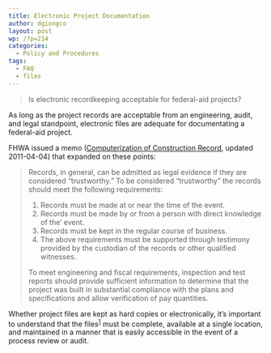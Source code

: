```yaml
---
title: Electronic Project Documentation
author: dgiongco
layout: post
wp: /?p=214
categories:
  - Policy and Procedures
tags:
  - FAQ
  - files
---
```

> Is electronic recordkeeping acceptable for federal-aid projects?

As long as the project records are acceptable from an engineering, audit, and legal standpoint, electronic files are adequate for documentating a federal-aid project.

FHWA issued a memo (<a href="http://www.fhwa.dot.gov/construction/contracts/890921.cfm" target="_blank">Computerization of Construction Record</a>, updated 2011-04-04) that expanded on these points:<!--more-->

> Records, in general, can be admitted as legal evidence if they are considered “trustworthy.” To be considered “trustworthy” the records should meet the following requirements:
> 
> 1.  Records must be made at or near the time of the event.
> 2.  Records must be made by or from a person with direct knowledge of the’ event.
> 3.  Records must be kept in the regular course of business.
> 4.  The above requirements must be supported through testimony provided by the custodian of the records or other qualified witnesses.
> 
> To meet engineering and fiscal requirements, inspection and test reports should provide sufficient information to determine that the project was built in substantial compliance with the plans and specifications and allow verification of pay quantities.

Whether project files are kept as hard copies or electronically, it’s important to understand that the files<sup id="fnref:p42974711556-files"><a href="p42974711556-files" target="_blank" rel="footnote">1</a></sup> must be complete, available at a single location, and maintained in a manner that is easily accessible in the event of a process review or audit.

[^p42974711556-files]:    Refer to 
    <a href="http://www.dot.ca.gov/hq/LocalPrograms/lam/prog_p/ch16-2012-17-10.pdf" target="_blank">Chapter 16 of the LAPM</a> (Section 16.8) for the minimum project record filing system for locally administered federal-aid projects. <a href="p42974711556-files" target="_blank" rev="footnote">↩</a>